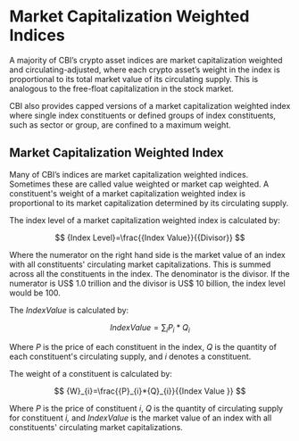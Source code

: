 # Market Capitalization Weighted Indices

A majority of CBI’s crypto asset indices are market capitalization weighted and circulating-adjusted, where each crypto asset’s weight in the index is proportional to its total market value of its circulating supply. This is analogous to the free-float capitalization in the stock market.

CBI also provides capped versions of a market capitalization weighted index where single index constituents or defined groups of index constituents, such as sector or group, are confined to a maximum weight.

## Market Capitalization Weighted Index

Many of CBI’s indices are market capitalization weighted indices. Sometimes these are called value weighted or market cap weighted. A constituent's weight of a market capitalization weighted index is proportional to its market capitalization determined by its circulating supply.&#x20;

The index level of a market capitalization weighted index is calculated by:

$$
{Index Level}=\frac{{Index Value}}{{Divisor}}
$$

Where the numerator on the right hand side is the market value of an index with all constituents' circulating market capitalizations. This is summed across all the constituents in the index. The denominator is the divisor. If the numerator is US$ 1.0 trillion and the divisor is US$ 10 billion, the index level would be 100.

The _IndexValue_ is calculated by:

$$
{Index Value}={\sum_{i} P_{i} * Q_{i}}
$$

Where _P_ is the price of each constituent in the index, _Q_ is the quantity of each constituent's circulating supply, and _i_ denotes a constituent.

The weight of a constituent is calculated by:

$$
{W}_{i}=\frac{{P}_{i}*{Q}_{i}}{{Index Value }}
$$

Where _P_ is the price of constituent _i_, _Q_ is the quantity of circulating supply for constituent _i,_ and _IndexValue_ is the market value of an index with all constituents' circulating market capitalizations.

